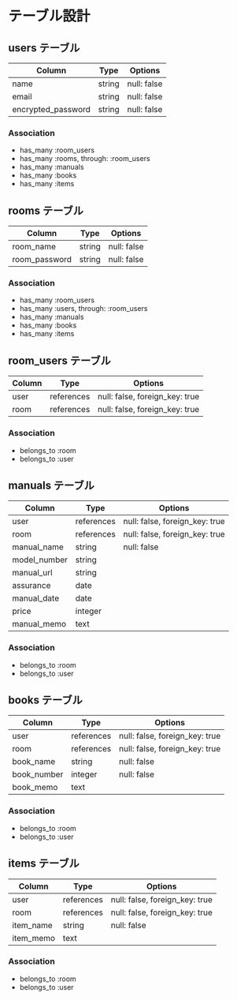# テーブル設計

## users テーブル

| Column             | Type   | Options     |
| ------------------ | ------ | ----------- |
| name               | string | null: false |
| email              | string | null: false |
| encrypted_password | string | null: false |

### Association

- has_many :room_users
- has_many :rooms, through: :room_users
- has_many :manuals
- has_many :books
- has_many :items

## rooms テーブル

| Column          | Type   | Options     |
| --------------- | ------ | ----------- |
| room_name       | string | null: false |
| room_password   | string | null: false |

### Association

- has_many :room_users
- has_many :users, through: :room_users
- has_many :manuals
- has_many :books
- has_many :items

## room_users テーブル

| Column | Type       | Options                        |
| ------ | ---------- | ------------------------------ |
| user   | references | null: false, foreign_key: true |
| room   | references | null: false, foreign_key: true |

### Association

- belongs_to :room
- belongs_to :user

## manuals テーブル

| Column       | Type       | Options                        |
| ------------ | ---------- | ------------------------------ |
| user         | references | null: false, foreign_key: true |
| room         | references | null: false, foreign_key: true |
| manual_name  | string     | null: false                    |
| model_number | string     |                                |
| manual_url   | string     |                                |
| assurance    | date       |                                |
| manual_date  | date       |                                |
| price        | integer    |                                |
| manual_memo  | text       |                                |

### Association

- belongs_to :room
- belongs_to :user

## books テーブル

| Column       | Type       | Options                        |
| ------------ | ---------- | ------------------------------ |
| user         | references | null: false, foreign_key: true |
| room         | references | null: false, foreign_key: true |
| book_name    | string     | null: false                    |
| book_number  | integer    | null: false                    |
| book_memo    | text       |                                |

### Association

- belongs_to :room
- belongs_to :user

## items テーブル

| Column       | Type       | Options                        |
| ------------ | ---------- | ------------------------------ |
| user         | references | null: false, foreign_key: true |
| room         | references | null: false, foreign_key: true |
| item_name    | string     | null: false                    |
| item_memo    | text       |                                |

### Association

- belongs_to :room
- belongs_to :user
